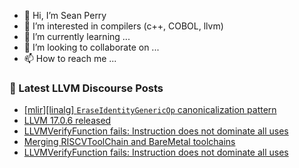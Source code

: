 - 👋 Hi, I’m Sean Perry
- 👀 I’m interested in compilers (c++, COBOL, llvm)
- 🌱 I’m currently learning ...
- 💞️ I’m looking to collaborate on ...
- 📫 How to reach me ...

<!---
s66perry/s66perry is a ✨ special ✨ repository because its `README.md` (this file) appears on your GitHub profile.
You can click the Preview link to take a look at your changes.
--->
### 📕 Latest LLVM Discourse Posts

<!-- DISCOURSE-LLVM:START -->
- [[mlir][linalg] `EraseIdentityGenericOp` canonicalization pattern](https://discourse.llvm.org/t/mlir-linalg-eraseidentitygenericop-canonicalization-pattern/75579#post_5)
- [LLVM 17.0.6 released](https://discourse.llvm.org/t/llvm-17-0-6-released/75282#post_11)
- [LLVMVerifyFunction fails: Instruction does not dominate all uses](https://discourse.llvm.org/t/llvmverifyfunction-fails-instruction-does-not-dominate-all-uses/75594#post_4)
- [Merging RISCVToolChain and BareMetal toolchains](https://discourse.llvm.org/t/merging-riscvtoolchain-and-baremetal-toolchains/75524#post_3)
- [LLVMVerifyFunction fails: Instruction does not dominate all uses](https://discourse.llvm.org/t/llvmverifyfunction-fails-instruction-does-not-dominate-all-uses/75594#post_3)
<!-- DISCOURSE-LLVM:END -->
